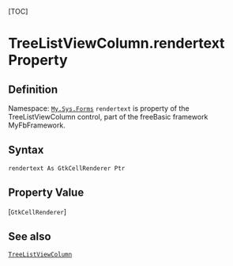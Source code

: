 [TOC]
# TreeListViewColumn.rendertext Property

## Definition
Namespace: [`My.Sys.Forms`](My.Sys.Forms.md)
`rendertext` is property of the TreeListViewColumn control, part of the freeBasic framework MyFbFramework.
## Syntax
```freeBasic
rendertext As GtkCellRenderer Ptr
```
## Property Value
[`GtkCellRenderer`]
## See also
[`TreeListViewColumn`](TreeListViewColumn.md)
